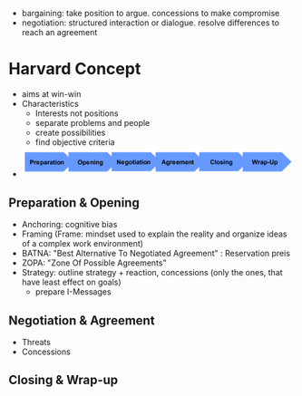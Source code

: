 - bargaining: take position to argue. concessions to make compromise 
- negotiation: structured interaction or dialogue. resolve differences to reach an agreement 

# Harvard Concept 
- aims at win-win 
- Characteristics 
	- Interests not positions 
	- separate problems and people 
	- create possibilities 
	- find objective criteria 
- <img src="https://github.com/ICH-BIN-HXM/images_Leadership_Business_Communication/blob/main/Scrennshot_2024-01-20_19-17-27.png?raw=" width="600" /> 
## Preparation & Opening 
- Anchoring: cognitive bias 
- Framing (Frame: mindset used to explain the reality and organize ideas of a complex work environment) 
- BATNA: "Best Alternative To Negotiated Agreement" : Reservation preis 
- ZOPA: "Zone Of Possible Agreements" 
- Strategy: outline strategy + reaction, concessions (only the ones, that have least effect on goals) 
	- prepare I-Messages 
## Negotiation & Agreement 
- Threats 
- Concessions 
## Closing & Wrap-up 
